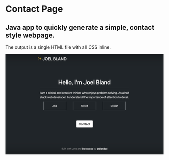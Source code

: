 # Contact Page
## Java app to quickly generate a simple, contact style webpage. 
The output is a single HTML file with all CSS inline.

![Contact Page](https://github.com/blandco/artifacts/blob/c209bc4b67a785a8dc7836dc742b79370d07fcf0/contact.png)

